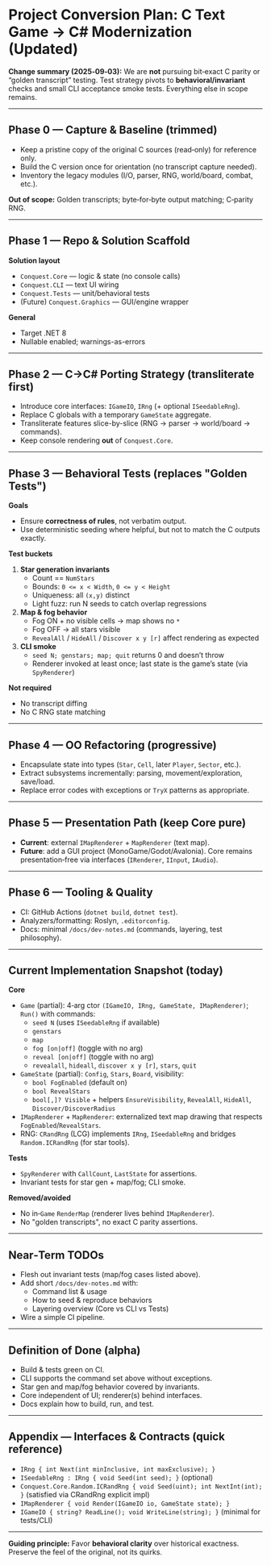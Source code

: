 # Project Conversion Plan: C Text Game → C# Modernization (Updated)

**Change summary (2025‑09‑03):** We are **not** pursuing bit‑exact C parity or “golden transcript” testing. Test strategy pivots to **behavioral/invariant** checks and small CLI acceptance smoke tests. Everything else in scope remains.

---

## Phase 0 — Capture & Baseline (trimmed)
- Keep a pristine copy of the original C sources (read‑only) for reference only.
- Build the C version once for orientation (no transcript capture needed).
- Inventory the legacy modules (I/O, parser, RNG, world/board, combat, etc.).

**Out of scope:** Golden transcripts; byte‑for‑byte output matching; C‑parity RNG.

---

## Phase 1 — Repo & Solution Scaffold
**Solution layout**
- `Conquest.Core` — logic & state (no console calls)
- `Conquest.CLI` — text UI wiring
- `Conquest.Tests` — unit/behavioral tests
- (Future) `Conquest.Graphics` — GUI/engine wrapper

**General**
- Target .NET 8
- Nullable enabled; warnings-as-errors

---

## Phase 2 — C→C# Porting Strategy (transliterate first)
- Introduce core interfaces: `IGameIO`, `IRng` (+ optional `ISeedableRng`).
- Replace C globals with a temporary `GameState` aggregate.
- Transliterate features slice-by-slice (RNG → parser → world/board → commands).
- Keep console rendering **out** of `Conquest.Core`.

---

## Phase 3 — Behavioral Tests (replaces "Golden Tests")
**Goals**
- Ensure **correctness of rules**, not verbatim output.
- Use deterministic seeding where helpful, but not to match the C outputs exactly.

**Test buckets**
1. **Star generation invariants**
   - Count == `NumStars`
   - Bounds: `0 <= x < Width`, `0 <= y < Height`
   - Uniqueness: all `(x,y)` distinct
   - Light fuzz: run N seeds to catch overlap regressions
2. **Map & fog behavior**
   - Fog ON + no visible cells → map shows no `*`
   - Fog OFF → all stars visible
   - `RevealAll` / `HideAll` / `Discover x y [r]` affect rendering as expected
3. **CLI smoke**
   - `seed N; genstars; map; quit` returns 0 and doesn’t throw
   - Renderer invoked at least once; last state is the game’s state (via `SpyRenderer`)

**Not required**
- No transcript diffing
- No C RNG state matching

---

## Phase 4 — OO Refactoring (progressive)
- Encapsulate state into types (`Star`, `Cell`, later `Player`, `Sector`, etc.).
- Extract subsystems incrementally: parsing, movement/exploration, save/load.
- Replace error codes with exceptions or `TryX` patterns as appropriate.

---

## Phase 5 — Presentation Path (keep Core pure)
- **Current**: external `IMapRenderer` + `MapRenderer` (text map).
- **Future**: add a GUI project (MonoGame/Godot/Avalonia). Core remains presentation‑free via interfaces (`IRenderer`, `IInput`, `IAudio`).

---

## Phase 6 — Tooling & Quality
- CI: GitHub Actions (`dotnet build`, `dotnet test`).
- Analyzers/formatting: Roslyn, `.editorconfig`.
- Docs: minimal `/docs/dev-notes.md` (commands, layering, test philosophy).

---

## Current Implementation Snapshot (today)
**Core**
- `Game` (partial): 4‑arg ctor `(IGameIO, IRng, GameState, IMapRenderer)`; `Run()` with commands:
  - `seed N` (uses `ISeedableRng` if available)
  - `genstars`
  - `map`
  - `fog [on|off]` (toggle with no arg)
  - `reveal [on|off]` (toggle with no arg)
  - `revealall`, `hideall`, `discover x y [r]`, `stars`, `quit`
- `GameState` (partial): `Config`, `Stars`, `Board`, visibility:
  - `bool FogEnabled` (default on)
  - `bool RevealStars`
  - `bool[,]? Visible` + helpers `EnsureVisibility`, `RevealAll`, `HideAll`, `Discover/DiscoverRadius`
- `IMapRenderer` + `MapRenderer`: externalized text map drawing that respects `FogEnabled`/`RevealStars`.
- RNG: `CRandRng` (LCG) implements `IRng`, `ISeedableRng` and bridges `Random.ICRandRng` (for star tools).

**Tests**
- `SpyRenderer` with `CallCount`, `LastState` for assertions.
- Invariant tests for star gen + map/fog; CLI smoke.

**Removed/avoided**
- No in‑`Game` `RenderMap` (renderer lives behind `IMapRenderer`).
- No "golden transcripts", no exact C parity assertions.

---

## Near‑Term TODOs
- Flesh out invariant tests (map/fog cases listed above).
- Add short `/docs/dev-notes.md` with:
  - Command list & usage
  - How to seed & reproduce behaviors
  - Layering overview (Core vs CLI vs Tests)
- Wire a simple CI pipeline.

---

## Definition of Done (alpha)
- Build & tests green on CI.
- CLI supports the command set above without exceptions.
- Star gen and map/fog behavior covered by invariants.
- Core independent of UI; renderer(s) behind interfaces.
- Docs explain how to build, run, and test.

---

## Appendix — Interfaces & Contracts (quick reference)
- `IRng { int Next(int minInclusive, int maxExclusive); }`
- `ISeedableRng : IRng { void Seed(int seed); }` (optional)
- `Conquest.Core.Random.ICRandRng { void Seed(uint); int NextInt(int); }` (satisfied via CRandRng explicit impl)
- `IMapRenderer { void Render(IGameIO io, GameState state); }`
- `IGameIO { string? ReadLine(); void WriteLine(string); }` (minimal for tests/CLI)

---

**Guiding principle:** Favor **behavioral clarity** over historical exactness. Preserve the feel of the original, not its quirks.

